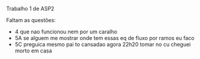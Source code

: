 Trabalho 1 de ASP2

Faltam as questões:
- 4 que nao funcionou nem por um caralho
- 5A se alguem me mostrar onde tem essas eq de fluxo por ramos eu faco
- 5C preguica mesmo pai to cansadao agora 22h20 tomar no cu cheguei morto em casa
